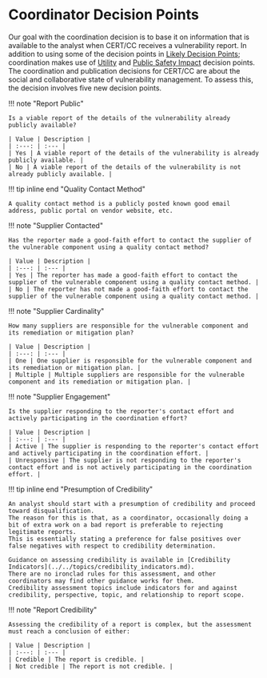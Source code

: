# Coordinator Decision Points

Our goal with the coordination decision is to base it on information that is available to the analyst when CERT/CC receives a vulnerability report.
In addition to using some of the decision points in [Likely Decision Points](#likely-decision-points-and-relevant-data); coordination makes use of [Utility](#utility) and [Public Safety Impact](#public-safety-impact) decision points.
The coordination and publication decisions for CERT/CC are about the social and collaborative state of vulnerability management.
To assess this, the decision involves five new decision points.

!!! note "Report Public"

    Is a viable report of the details of the vulnerability already publicly available?
    
    | Value | Description |
    | :---: | :--- |
    | Yes | A viable report of the details of the vulnerability is already publicly available. |
    | No | A viable report of the details of the vulnerability is not already publicly available. |


!!! tip inline end "Quality Contact Method"

    A quality contact method is a publicly posted known good email address, public portal on vendor website, etc.


!!! note "Supplier Contacted"

    Has the reporter made a good-faith effort to contact the supplier of the vulnerable component using a quality contact method?

    | Value | Description |
    | :---: | :--- |
    | Yes | The reporter has made a good-faith effort to contact the supplier of the vulnerable component using a quality contact method. |
    | No | The reporter has not made a good-faith effort to contact the supplier of the vulnerable component using a quality contact method. |


!!! note "Supplier Cardinality"

    How many suppliers are responsible for the vulnerable component and its remediation or mitigation plan?

    | Value | Description |
    | :---: | :--- |
    | One | One supplier is responsible for the vulnerable component and its remediation or mitigation plan. |
    | Multiple | Multiple suppliers are responsible for the vulnerable component and its remediation or mitigation plan. |

!!! note "Supplier Engagement"

    Is the supplier responding to the reporter's contact effort and actively participating in the coordination effort?

    | Value | Description |
    | :---: | :--- |
    | Active | The supplier is responding to the reporter's contact effort and actively participating in the coordination effort. |
    | Unresponsive | The supplier is not responding to the reporter's contact effort and is not actively participating in the coordination effort. |


!!! tip inline end "Presumption of Credibility"

    An analyst should start with a presumption of credibility and proceed toward disqualification.
    The reason for this is that, as a coordinator, occasionally doing a bit of extra work on a bad report is preferable to rejecting legitimate reports.
    This is essentially stating a preference for false positives over false negatives with respect to credibility determination.

    Guidance on assessing credibility is available in [Credibility Indicators](../../topics/credibility_indicators.md).
    There are no ironclad rules for this assessment, and other coordinators may find other guidance works for them.
    Credibility assessment topics include indicators for and against credibility, perspective, topic, and relationship to report scope.


!!! note "Report Credibility"

    Assessing the credibility of a report is complex, but the assessment must reach a conclusion of either:

    | Value | Description |
    | :---: | :--- |
    | Credible | The report is credible. |
    | Not credible | The report is not credible. |





